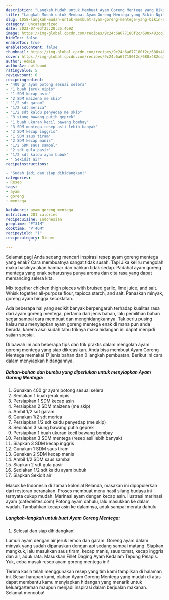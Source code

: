 ```yaml
---
description: "Langkah Mudah untuk Membuat Ayam Goreng Mentega yang Bikin Ngiler, Buat Buka Puasa Lezat"
title: "Langkah Mudah untuk Membuat Ayam Goreng Mentega yang Bikin Ngiler, Buat Buka Puasa Lezat"
slug: 1058-langkah-mudah-untuk-membuat-ayam-goreng-mentega-yang-bikin-ngiler-buat-buka-puasa-lezat
category: Uncategorized
date: 2022-07-03T23:20:35.469Z
image: https://img-global.cpcdn.com/recipes/9c24c6a677180f2c/680x482cq70/ayam-goreng-mentega-foto-resep-utama.jpg
hideToc: false
enableToc: true
enableTocContent: false
thumbnail: https://img-global.cpcdn.com/recipes/9c24c6a677180f2c/680x482cq70/ayam-goreng-mentega-foto-resep-utama.jpg
cover: https://img-global.cpcdn.com/recipes/9c24c6a677180f2c/680x482cq70/ayam-goreng-mentega-foto-resep-utama.jpg
author: Admin
authorAv: notfound
ratingvalue: 5
reviewcount: 6
recipeingredient:
- "400 gr ayam potong sesuai selera"
- "1 buah jeruk nipis"
- "1 SDM kecap asin"
- "2 SDM maizena me skip"
- "1/2 sdt garam"
- "1/2 sdt merica"
- "1/2 sdt kaldu penyedap me skip"
- "3 siung bawang putih geprek"
- "1 buah ukuran kecil bawang bombay"
- "3 SDM mentega resep asli lebih banyak"
- "3 SDM kecap inggris"
- "1 SDM saus tiram"
- "2 SDM kecap manis"
- "1/2 SDM saus sambal"
- "2 sdt gula pasir"
- "1/2 sdt kaldu ayam bubuk"
- " Sekidit air"
recipeinstructions:

- "Sudah jadi dan siap dihidangkan!"
categories:
- Resep
tags:
- ayam
- goreng
- mentega

katakunci: ayam goreng mentega 
nutrition: 281 calories
recipecuisine: Indonesian
preptime: "PT31M"
cooktime: "PT46M"
recipeyield: "1"
recipecategory: Dinner

---
```



Selamat pagi Anda sedang mencari inspirasi resep ayam goreng mentega yang enak? Cara membuatnya sangat tidak susah. Tapi Jika keliru mengolah maka hasilnya akan hambar dan bahkan tidak sedap. Padahal ayam goreng mentega yang enak seharusnya punya aroma dan cita rasa yang dapat memancing selera kita.


Mix together chicken thigh pieces with bruised garlic, lime juice, and salt. Whisk together all-purpose flour, tapioca starch, and salt. Panaskan minyak, goreng ayam hingga kecoklatan.

Ada beberapa hal yang sedikit banyak berpengaruh terhadap kualitas rasa dari ayam goreng mentega, pertama dari jenis bahan, lalu pemilihan bahan segar sampai cara membuat dan menghidangkannya. Tak perlu pusing kalau mau menyiapkan ayam goreng mentega enak di mana pun anda berada, karena asal sudah tahu triknya maka hidangan ini dapat menjadi sajian spesial.


Di bawah ini ada beberapa tips dan trik praktis dalam mengolah ayam goreng mentega yang siap dikreasikan. Anda bisa membuat Ayam Goreng Mentega memakai 17 jenis bahan dan 0 langkah pembuatan. Berikut ini cara dalam menyiapkan hidangannya.

<!--inarticleads1-->

##### Bahan-bahan dan bumbu yang diperlukan untuk menyiapkan Ayam Goreng Mentega:

1. Gunakan 400 gr ayam potong sesuai selera
1. Sediakan 1 buah jeruk nipis
1. Persiapkan 1 SDM kecap asin
1. Persiapkan 2 SDM maizena (me skip)
1. Ambil 1/2 sdt garam
1. Gunakan 1/2 sdt merica
1. Persiapkan 1/2 sdt kaldu penyedap (me skip)
1. Sediakan 3 siung bawang putih geprek
1. Persiapkan 1 buah ukuran kecil bawang bombay
1. Persiapkan 3 SDM mentega (resep asli lebih banyak)
1. Siapkan 3 SDM kecap inggris
1. Gunakan 1 SDM saus tiram
1. Gunakan 2 SDM kecap manis
1. Ambil 1/2 SDM saus sambal
1. Siapkan 2 sdt gula pasir
1. Sediakan 1/2 sdt kaldu ayam bubuk
1. Siapkan  Sekidit air


Masuk ke Indonesia di zaman kolonial Belanda, masakan ini dipopulerkan dari restoran peranakan. Proses membuat menu hasil silang budaya ini ternyata cukup mudah. Marinasi ayam dengan kecap asin. ilustrasi marinasi ayam (cafedelites.com) Potong ayam dahulu, lalu masukkan ke dalam wadah. Tambahkan kecap asin ke dalamnya, aduk sampai merata dahulu. 

<!--inarticleads2-->

##### Langkah-langkah untuk buat Ayam Goreng Mentega:


1. Selesai dan siap dihidangkan!

Lumuri ayam dengan air jeruk lemon dan garam. Goreng ayam dalam minyak yang sudah dipanaskan dengan api sedang sampai matang. Siapkan mangkuk, lalu masukkan saus tiram, kecap manis, saus tomat, kecap inggris dan air, aduk rata. Masukkan Fillet Daging Ayam Kedalam Tepung Pelapis. Yuk, coba masak resep ayam goreng mentega ini! 

Terima kasih telah menggunakan resep yang tim kami tampilkan di halaman ini. Besar harapan kami, olahan Ayam Goreng Mentega yang mudah di atas dapat membantu kamu menyiapkan hidangan yang menarik untuk keluarga/teman maupun menjadi inspirasi dalam berjualan makanan. Selamat mencoba!
